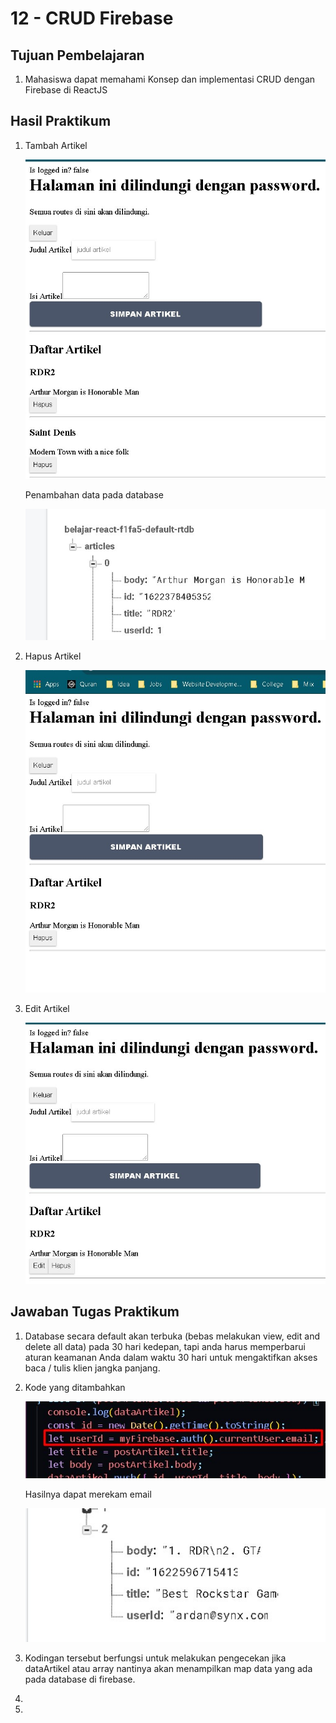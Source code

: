 # 12 - CRUD Firebase

## Tujuan Pembelajaran

1. Mahasiswa dapat memahami Konsep dan implementasi CRUD dengan Firebase di ReactJS

## Hasil Praktikum

1. Tambah Artikel

   ![SS](img/Screenshot_1.jpg)

   Penambahan data pada database

   ![SS](img/Screenshot_4.jpg)

2. Hapus Artikel

   ![SS](img/Screenshot_2.jpg)

3. Edit Artikel

   ![SS](img/Screenshot_3.jpg)

## Jawaban Tugas Praktikum

1. Database secara default akan terbuka (bebas melakukan view, edit and delete all data) pada 30 hari kedepan, tapi anda harus memperbarui aturan keamanan Anda dalam waktu 30 hari untuk mengaktifkan akses baca / tulis klien jangka panjang.

2. Kode yang ditambahkan

   ![SS](img/Screenshot_6.jpg)

   Hasilnya dapat merekam email

   ![SS](img/Screenshot_5.jpg)

3. Kodingan tersebut berfungsi untuk melakukan pengecekan jika dataArtikel atau array nantinya akan menampilkan map data yang ada pada database di firebase.

4.

5.
